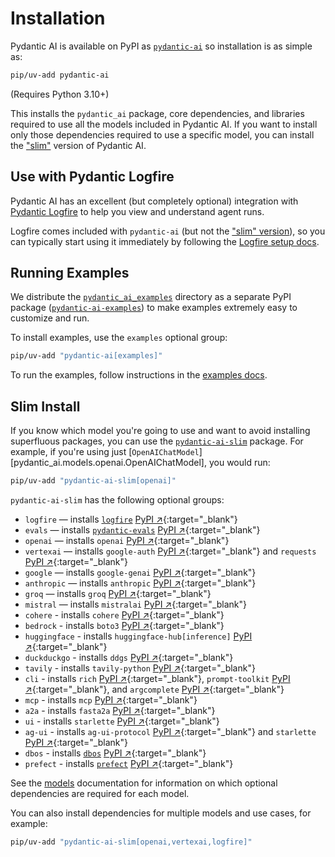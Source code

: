 # Installation

Pydantic AI is available on PyPI as [`pydantic-ai`](https://pypi.org/project/pydantic-ai/) so installation is as simple as:

```bash
pip/uv-add pydantic-ai
```

(Requires Python 3.10+)

This installs the `pydantic_ai` package, core dependencies, and libraries required to use all the models included in Pydantic AI.
If you want to install only those dependencies required to use a specific model, you can install the ["slim"](#slim-install) version of Pydantic AI.

## Use with Pydantic Logfire

Pydantic AI has an excellent (but completely optional) integration with [Pydantic Logfire](https://pydantic.dev/logfire) to help you view and understand agent runs.

Logfire comes included with `pydantic-ai` (but not the ["slim" version](#slim-install)), so you can typically start using it immediately by following the [Logfire setup docs](logfire.md#using-logfire).

## Running Examples

We distribute the [`pydantic_ai_examples`](https://github.com/pydantic/pydantic-ai/tree/main/examples/pydantic_ai_examples) directory as a separate PyPI package ([`pydantic-ai-examples`](https://pypi.org/project/pydantic-ai-examples/)) to make examples extremely easy to customize and run.

To install examples, use the `examples` optional group:

```bash
pip/uv-add "pydantic-ai[examples]"
```

To run the examples, follow instructions in the [examples docs](examples/setup.md).

## Slim Install

If you know which model you're going to use and want to avoid installing superfluous packages, you can use the [`pydantic-ai-slim`](https://pypi.org/project/pydantic-ai-slim/) package.
For example, if you're using just [`OpenAIChatModel`][pydantic_ai.models.openai.OpenAIChatModel], you would run:

```bash
pip/uv-add "pydantic-ai-slim[openai]"
```

`pydantic-ai-slim` has the following optional groups:

* `logfire` — installs [`logfire`](logfire.md) [PyPI ↗](https://pypi.org/project/logfire){:target="_blank"}
* `evals` — installs [`pydantic-evals`](evals.md) [PyPI ↗](https://pypi.org/project/pydantic-evals){:target="_blank"}
* `openai` — installs `openai` [PyPI ↗](https://pypi.org/project/openai){:target="_blank"}
* `vertexai` — installs `google-auth` [PyPI ↗](https://pypi.org/project/google-auth){:target="_blank"} and `requests` [PyPI ↗](https://pypi.org/project/requests){:target="_blank"}
* `google` — installs `google-genai` [PyPI ↗](https://pypi.org/project/google-genai){:target="_blank"}
* `anthropic` — installs `anthropic` [PyPI ↗](https://pypi.org/project/anthropic){:target="_blank"}
* `groq` — installs `groq` [PyPI ↗](https://pypi.org/project/groq){:target="_blank"}
* `mistral` — installs `mistralai` [PyPI ↗](https://pypi.org/project/mistralai){:target="_blank"}
* `cohere` - installs `cohere` [PyPI ↗](https://pypi.org/project/cohere){:target="_blank"}
* `bedrock` - installs `boto3` [PyPI ↗](https://pypi.org/project/boto3){:target="_blank"}
* `huggingface` - installs `huggingface-hub[inference]` [PyPI ↗](https://pypi.org/project/huggingface-hub){:target="_blank"}
* `duckduckgo` - installs `ddgs` [PyPI ↗](https://pypi.org/project/ddgs){:target="_blank"}
* `tavily` - installs `tavily-python` [PyPI ↗](https://pypi.org/project/tavily-python){:target="_blank"}
* `cli` - installs `rich` [PyPI ↗](https://pypi.org/project/rich){:target="_blank"}, `prompt-toolkit` [PyPI ↗](https://pypi.org/project/prompt-toolkit){:target="_blank"}, and `argcomplete` [PyPI ↗](https://pypi.org/project/argcomplete){:target="_blank"}
* `mcp` - installs `mcp` [PyPI ↗](https://pypi.org/project/mcp){:target="_blank"}
* `a2a` - installs `fasta2a` [PyPI ↗](https://pypi.org/project/fasta2a){:target="_blank"}
* `ui` - installs `starlette` [PyPI ↗](https://pypi.org/project/starlette){:target="_blank"}
* `ag-ui` - installs `ag-ui-protocol` [PyPI ↗](https://pypi.org/project/ag-ui-protocol){:target="_blank"} and `starlette` [PyPI ↗](https://pypi.org/project/starlette){:target="_blank"}
* `dbos` - installs [`dbos`](durable_execution/dbos.md) [PyPI ↗](https://pypi.org/project/dbos){:target="_blank"}
* `prefect` - installs [`prefect`](durable_execution/prefect.md) [PyPI ↗](https://pypi.org/project/prefect){:target="_blank"}

See the [models](models/overview.md) documentation for information on which optional dependencies are required for each model.

You can also install dependencies for multiple models and use cases, for example:

```bash
pip/uv-add "pydantic-ai-slim[openai,vertexai,logfire]"
```
